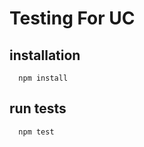Testing For UC
====

installation
------------

```
  npm install
```



run tests
-------------

```
  npm test
```